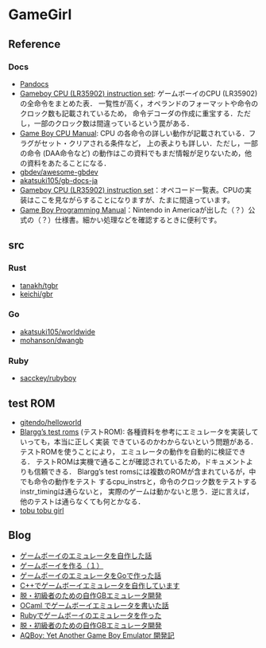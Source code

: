 # GameGirl

## Reference

### Docs

- [Pandocs](https://gbdev.io/pandocs/)
- [Gameboy CPU (LR35902) instruction set](http://www.pastraiser.com/cpu/gameboy/gameboy_opcodes.html):
  ゲームボーイのCPU (LR35902) の全命令をまとめた表． 一覧性が高く，オペランドのフォーマットや命令のクロック数も記載されているため，
  命令デコーダの作成に重宝する．ただし，一部のクロック数は間違っているという罠がある．
- [Game Boy CPU Manual](http://marc.rawer.de/Gameboy/Docs/GBCPUman.pdf): CPU の各命令の詳しい動作が記載されている．フラグがセット・クリアされる条件など，
  上の表よりも詳しい．ただし，一部の命令 (DAA命令など) の動作はこの資料でもまだ情報が足りないため，他の資料をあたることになる．
- [gbdev/awesome-gbdev](https://github.com/gbdev/awesome-gbdev)
- [akatsuki105/gb-docs-ja](https://github.com/akatsuki105/gb-docs-ja)
- [Gameboy CPU (LR35902) instruction set](https://www.pastraiser.com/cpu/gameboy/gameboy_opcodes.html)：オペコード一覧表。CPUの実装はここを見ながらすることになりますが、たまに間違っています。
- [Game Boy Programming Manual](https://web.archive.org/web/20150513170240/http://www.chrisantonellis.com:80/files/gameboy/gb-programming-manual.pdf)：Nintendo in Americaが出した（？）公式の（？）仕様書。細かい処理などを確認するときに便利です。

## src

### Rust

- [tanakh/tgbr](https://github.com/tanakh/tgbr)
- [keichi/gbr](https://github.com/keichi/gbr)

### Go

- [akatsuki105/worldwide](https://github.com/akatsuki105/worldwide)
- [mohanson/dwangb](https://github.com/akashin/dwangb)

### Ruby
- [sacckey/rubyboy](https://github.com/sacckey/rubyboy)

## test ROM

- [gitendo/helloworld](https://github.com/gitendo/helloworld)
- [Blargg’s test roms](https://gbdev.gg8.se/files/roms/blargg-gb-tests/) (テストROM): 各種資料を参考にエミュレータを実装していっても，本当に正しく実装
  できているのかわからないという問題がある．テストROMを使うことにより， エミュレータの動作を自動的に検証できる．
  テストROMは実機で通ることが確認されているため，ドキュメントよりも信頼できる． Blargg’s test
  romsには複数のROMが含まれているが，中でも命令の動作をテスト するcpu_instrsと，命令のクロック数をテストするinstr_timingは通らないと，
  実際のゲームは動かないと思う．逆に言えば，他のテストは通らなくても何とかなる．
- [tobu tobu girl](https://github.com/SimonLarsen/tobutobugirl)

## Blog

- [ゲームボーイのエミュレータを自作した話](https://keichi.dev/post/write-yourself-a-game-boy-emulator/)
- [ゲームボーイを作る（１）](https://www.tech-diningyo.info/entry/2021/07/10/222140)
- [ゲームボーイのエミュレータをGoで作った話](https://zenn.dev/akatsuki/articles/ec95ab95f0e89ea8c38f)
- [C++でゲームボーイエミュレータを自作しています](https://voidproc.com/blog/archives/664)
- [脱・初級者のための自作GBエミュレータ開発](https://www.docswell.com/s/linoscope/ZNRRXL-game-boy-emulator-ocaml)
- [OCaml でゲームボーイエミュレータを書いた話](https://qiita.com/linoscope/items/244d931aaae07df2c27e)
- [Rubyでゲームボーイのエミュレータを作った](https://zenn.dev/sacckey/articles/05b6eb6ea89662)
- [脱・初級者のための自作GBエミュレータ開発](https://www.docswell.com/s/linoscope/ZNRRXL-game-boy-emulator-ocaml)
- [AQBoy: Yet Another Game Boy Emulator 開発記](https://hackmd.io/@anqou/HJcvRrwy9)